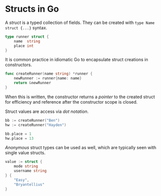 # Structs in Go

A _struct_ is a typed collection of fields. They can be created with `type Name struct {...}` syntax.

```go
type runner struct {
    name  string
    place int
}
```

It is common practice in idiomatic Go to encapsulate struct creations in constructors.

```go
func createRunner(name string) *runner {
    newRunner := runner{name: name}
    return &newRunner
}
```

When this is written, the constructor returns a _pointer_ to the created struct for efficiency and reference after the constructor scope is closed.

Struct values are access via _dot notation_.

```go
bb := createRunner("Ben")
hw := createRunner("Hayden")

bb.place = 1
hw.place = 13
```

_Anonymous_ struct types can be used as well, which are typically seen with single value structs.

```go
value := struct {
    mode string
    username string
} {
    "Easy",
    "Bryantellius"
}
```
